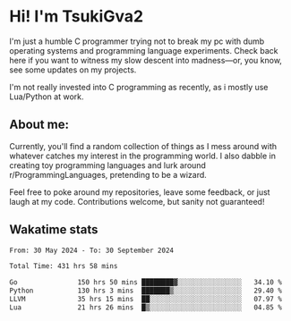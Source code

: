 # Hi! I'm TsukiGva2

I'm just a humble C programmer trying not to break my pc with dumb operating systems and programming language experiments. Check back here if you want to witness my slow descent into madness—or, you know, see some updates on my projects.

I'm not really invested into C programming as recently, as i mostly use Lua/Python at work.

## About me:

Currently, you'll find a random collection of things as I mess around with whatever catches my interest in the programming world. I also dabble in creating toy programming languages and lurk around r/ProgrammingLanguages, pretending to be a wizard.

Feel free to poke around my repositories, leave some feedback, or just laugh at my code. Contributions welcome, but sanity not guaranteed!

## Wakatime stats
<!--START_SECTION:waka-->

```txt
From: 30 May 2024 - To: 30 September 2024

Total Time: 431 hrs 58 mins

Go               150 hrs 50 mins ████████▓░░░░░░░░░░░░░░░░   34.10 %
Python           130 hrs 3 mins  ███████▒░░░░░░░░░░░░░░░░░   29.40 %
LLVM             35 hrs 15 mins  ██░░░░░░░░░░░░░░░░░░░░░░░   07.97 %
Lua              21 hrs 26 mins  █▒░░░░░░░░░░░░░░░░░░░░░░░   04.85 %
```

<!--END_SECTION:waka-->
